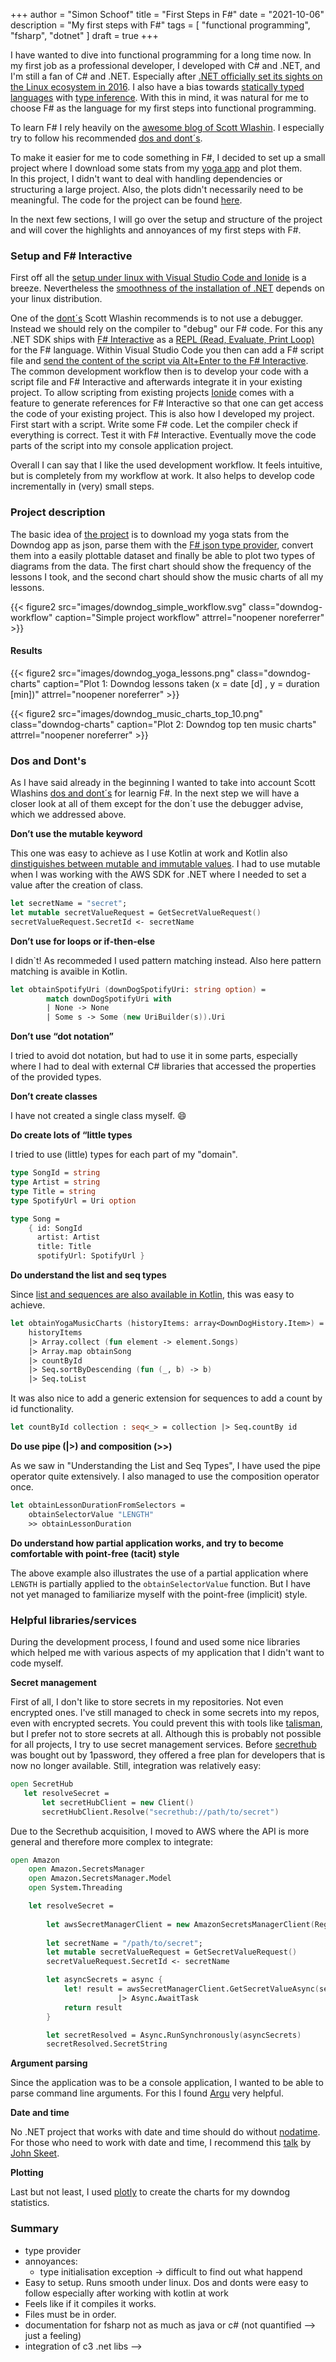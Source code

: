 +++
author = "Simon Schoof"
title = "First Steps in F#"
date = "2021-10-06"
description = "My first steps with F#"
tags = [
    "functional programming", 
    "fsharp",
    "dotnet"
]
draft = true
+++

I have wanted to dive into functional programming for a long time now. In my first job as a professional developer, I developed with C# and .NET, and I'm still a fan of C# and .NET. Especially after [.NET officially set its sights on the Linux ecosystem in 2016](https://devblogs.microsoft.com/dotnet/announcing-net-core-1-0/). I also have a bias towards [statically typed languages](https://en.wikipedia.org/wiki/Type_system#Static_type_checking) with [type inference](https://en.wikipedia.org/wiki/Type_inference). With this in mind, it was natural for me to choose F# as the language for my first steps into functional programming.

To learn F# I rely heavily on the [awesome blog of Scott Wlashin](https://fsharpforfunandprofit.com).
I especially try to follow his recommended [dos and dont´s](https://fsharpforfunandprofit.com/learning-fsharp/#dos-and-donts). 

To make it easier for me to code something in F#, I decided to set up a small project where I download some stats from my [yoga app](https://www.downdogapp.com/web) and plot them.  
In this project, I didn't want to deal with handling dependencies or structuring a large project. Also, the plots didn't necessarily need to be meaningful. The code for the project can be found [here](https://github.com/simonschoof/downdogstats). 

In the next few sections, I will go over the setup and structure of the project and will cover the highlights and annoyances of my first steps with F#.

### Setup and F# Interactive

First off all the [setup under linux with  Visual Studio Code and Ionide](https://docs.microsoft.com/en-us/dotnet/fsharp/get-started/get-started-vscode) is a breeze. Nevertheless the [smoothness of the installation of .NET](https://docs.microsoft.com/en-us/dotnet/core/install/linux) depends on your linux distribution.

One of the [dont´s](https://fsharpforfunandprofit.com/learning-fsharp/#dos-and-donts) Scott Wlashin recommends is to not use a debugger. Instead we should rely on the compiler to "debug" our F# code. For this any .NET SDK ships with [F# Interactive](https://docs.microsoft.com/en-us/dotnet/fsharp/tools/fsharp-interactive/) as a [REPL (Read, Evaluate, Print Loop)](https://en.wikipedia.org/wiki/Read%E2%80%93eval%E2%80%93print_loop) for the F# language. Within Visual Studio Code you then can add a F# script file and [send the content of the script via Alt+Enter to the F# Interactive](https://docs.microsoft.com/en-us/dotnet/fsharp/get-started/get-started-vscode).
The common development workflow then is to develop your code with a script file and F# Interactive and afterwards integrate it in your existing project. To allow scripting from existing projects [Ionide](https://ionide.io/) comes with a feature to generate references for F# Interactive so that one can get access the code of your existing project. This is also how I developed my project. First start with a script. Write some F# code. Let the compiler check if everything is correct. Test it with F# Interactive. Eventually move the code parts of the script into my console application project. 

Overall I can say that I like the used development workflow. It feels intuitive, but is completely from my workflow at work. It also helps to develop code incrementally in (very) small steps.

### Project description

The basic idea of [the project](https://github.com/simonschoof/downdogstats) is to download my yoga stats from the Downdog app as json, parse them with the [F# json type provider](http://fsprojects.github.io/FSharp.Data/library/JsonProvider.html), convert them into a easily plottable dataset and finally be able to plot two types of diagrams from the data. The first chart should show the frequency of the lessons I took, and the second chart should show the music charts of all my lessons. 

{{< figure2 src="images/downdog_simple_workflow.svg" class="downdog-workflow" caption="Simple project workflow" attrrel="noopener noreferrer" >}} 


#### Results

{{< figure2 src="images/downdog_yoga_lessons.png" class="downdog-charts" caption="Plot 1: Downdog lessons taken (x = date [d] , y = duration [min])" attrrel="noopener noreferrer" >}} 

{{< figure2 src="images/downdog_music_charts_top_10.png" class="downdog-charts" caption="Plot 2: Downdog top ten music charts" attrrel="noopener noreferrer" >}} 

### Dos and Dont's

As I have said already in the beginning I wanted to take into account Scott Wlashins [dos and dont´s](https://fsharpforfunandprofit.com/learning-fsharp/#dos-and-donts) for learnig F#. In the next step we will have a closer look at all of them except for the don´t use the debugger advise, which we addressed above.

**Don’t use the mutable keyword**

This one was easy to achieve as I use Kotlin at work and Kotlin also [dinstiguishes between mutable and immutable values](https://www.kotlintutorialblog.com/kotlin-var-vs-val/). I had to use mutable when I was working with the AWS SDK for .NET  where I needed to set a value after the creation of class.

```fsharp
let secretName = "secret";
let mutable secretValueRequest = GetSecretValueRequest()
secretValueRequest.SecretId <- secretName
```

**Don’t use for loops or if-then-else**

I didn`t! As recommeded I used pattern matching instead. Also here pattern matching is avaible in Kotlin.

```fsharp
let obtainSpotifyUri (downDogSpotifyUri: string option) =
        match downDogSpotifyUri with
        | None -> None
        | Some s -> Some (new UriBuilder(s)).Uri
```

**Don’t use “dot notation”**

I tried to avoid dot notation, but had to use it in some parts, especially where I had to deal with external C# libraries that accessed the properties of the provided types.

**Don’t create classes**

I have not created a single class myself. :smile:

**Do create lots of “little types**

I tried to use (little) types for each part of my "domain". 

```fsharp
type SongId = string
type Artist = string
type Title = string
type SpotifyUrl = Uri option

type Song =
    { id: SongId
      artist: Artist
      title: Title
      spotifyUrl: SpotifyUrl }
```

**Do understand the list and seq types**

Since [list and sequences are also available in Kotlin](https://kotlinlang.org/docs/sequences.html), this was easy to achieve.

```fsharp
let obtainYogaMusicCharts (historyItems: array<DownDogHistory.Item>) =
    historyItems
    |> Array.collect (fun element -> element.Songs)
    |> Array.map obtainSong
    |> countById
    |> Seq.sortByDescending (fun (_, b) -> b)
    |> Seq.toList
```

It was also nice to add a generic extension for sequences to add a count by id functionality.

```fsharp
let countById collection : seq<_> = collection |> Seq.countBy id
```

**Do use pipe (|>) and composition (>>)**

As we saw in "Understanding the List and Seq Types", I have used the pipe operator quite extensively. I also managed to use the
composition operator once. 

```fsharp
let obtainLessonDurationFromSelectors =
    obtainSelectorValue "LENGTH"
    >> obtainLessonDuration
```

**Do understand how partial application works, and try to become comfortable with point-free (tacit) style**

The above example also illustrates the use of a partial application where `LENGTH` is partially applied to the `obtainSelectorValue` function. But I have not yet managed to familiarize myself with the point-free (implicit) style.

### Helpful libraries/services

During the development process, I found and used some nice libraries which helped me with various aspects of my application that I didn't want to code myself.


**Secret management**

First of all, I don't like to store secrets in my repositories. Not even encrypted ones. I've still managed to check in some secrets into my repos, even with encrypted secrets. You could prevent this with tools like [talisman](https://github.com/thoughtworks/talisman), but I prefer not to store secrets at all. Although this is probably not possible for all projects, I try to use secret management services.
Before [secrethub](https://secrethub.io/) was bought out by 1password, they offered a free plan for developers that is now no longer available. Still, integration was relatively easy:


```fsharp
open SecretHub
   let resolveSecret = 
       let secretHubClient = new Client()
       secretHubClient.Resolve("secrethub://path/to/secret")
```

Due to the Secrethub acquisition, I moved to AWS where the API is more general and therefore more complex to integrate:

```fsharp
open Amazon
    open Amazon.SecretsManager
    open Amazon.SecretsManager.Model
    open System.Threading

    let resolveSecret =  
        
        let awsSecretManagerClient = new AmazonSecretsManagerClient(RegionEndpoint.EUCentral1)
        
        let secretName = "/path/to/secret";
        let mutable secretValueRequest = GetSecretValueRequest()
        secretValueRequest.SecretId <- secretName

        let asyncSecrets = async {
            let! result = awsSecretManagerClient.GetSecretValueAsync(secretValueRequest, CancellationToken(false))
                        |> Async.AwaitTask  
            return result
        } 

        let secretResolved = Async.RunSynchronously(asyncSecrets)
        secretResolved.SecretString
```

**Argument parsing**

Since the application was to be a console application, I wanted to be able to parse command line arguments. For this I found [Argu](http://fsprojects.github.io/Argu/) very helpful.

**Date and time**

No .NET project that works with date and time should do without [nodatime](https://nodatime.org/). 
For those who need to work with date and time, I recommend this [talk](https://www.youtube.com/watch?v=saeKBuPewcU) by [John Skeet](https://codeblog.jonskeet.uk/).

**Plotting**

Last but not least, I used [plotly](https://plotly.com/fsharp/) to create the charts for my downdog statistics.

### Summary

- type provider
- annoyances:
  - type initialisation exception -> difficult to find out what happend
- Easy to setup. Runs smooth under linux. Dos and donts were easy to follow especially after working with kotlin at work
- Feels like if it compiles it works.
- Files must be in order.
- documentation for fsharp not as much as java or c# (not quantified --> just a feeling)
- integration of c3 .net libs -->




